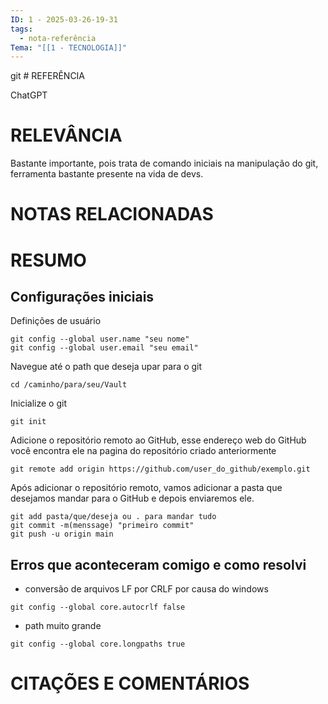 ```yaml
---
ID: 1 - 2025-03-26-19-31
tags:
  - nota-referência
Tema: "[[1 - TECNOLOGIA]]"
---
```

git # REFERÊNCIA

ChatGPT
# RELEVÂNCIA

Bastante importante, pois trata de comando iniciais na manipulação do git, ferramenta bastante presente na vida de devs.

# NOTAS RELACIONADAS


# RESUMO

## Configurações iniciais

Definições de usuário
```
git config --global user.name "seu nome"
git config --global user.email "seu email"
``` 

Navegue até o path que deseja upar para o git
```
cd /caminho/para/seu/Vault
```

Inicialize o git 
```
git init
```

Adicione o repositório remoto ao GitHub, esse endereço web do GitHub você encontra ele na pagina do repositório criado anteriormente
```
git remote add origin https://github.com/user_do_github/exemplo.git
```

Após adicionar o repositório remoto, vamos adicionar a pasta que desejamos mandar para o GitHub e depois enviaremos ele.
```
git add pasta/que/deseja ou . para mandar tudo 
git commit -m(menssage) "primeiro commit"
git push -u origin main
```


## Erros que aconteceram comigo e como resolvi 

- conversão de arquivos LF por CRLF por causa do windows 
```
git config --global core.autocrlf false
```

-  path muito grande 
```
git config --global core.longpaths true
```

# CITAÇÕES E COMENTÁRIOS



